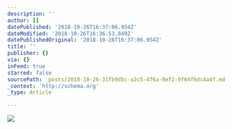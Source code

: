 ```yaml
---
description: ''
author: []
datePublished: '2018-10-26T16:37:06.954Z'
dateModified: '2018-10-26T16:36:53.849Z'
datePublishedOriginal: '2018-10-26T16:37:06.954Z'
title: ''
publisher: {}
via: {}
inFeed: true
starred: false
sourcePath: _posts/2018-10-26-31fb9d5c-a3c5-4f6a-9ef2-9f64f6dc4a4f.md
_context: 'http://schema.org'
_type: Article

---
```

![](https://the-grid-user-content.s3-us-west-2.amazonaws.com/bbd693ab-dec2-496d-a8fe-34c7fb951f6f.png)